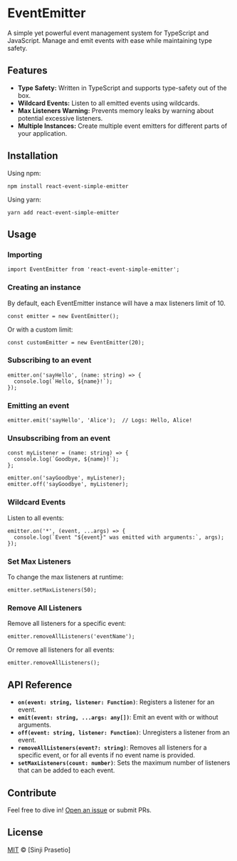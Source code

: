 # EventEmitter

A simple yet powerful event management system for TypeScript and JavaScript. Manage and emit events with ease while maintaining type safety.

## Features

- **Type Safety:** Written in TypeScript and supports type-safety out of the box.
- **Wildcard Events:** Listen to all emitted events using wildcards.
- **Max Listeners Warning:** Prevents memory leaks by warning about potential excessive listeners.
- **Multiple Instances:** Create multiple event emitters for different parts of your application.

## Installation

Using npm:

```
npm install react-event-simple-emitter
```

Using yarn:

```
yarn add react-event-simple-emitter
```

## Usage

### Importing

```
import EventEmitter from 'react-event-simple-emitter';
```

### Creating an instance

By default, each EventEmitter instance will have a max listeners limit of 10.

```
const emitter = new EventEmitter();
```

Or with a custom limit:

```
const customEmitter = new EventEmitter(20);
```

### Subscribing to an event

```
emitter.on('sayHello', (name: string) => {
  console.log(`Hello, ${name}!`);
});
```

### Emitting an event

```
emitter.emit('sayHello', 'Alice');  // Logs: Hello, Alice!
```

### Unsubscribing from an event

```
const myListener = (name: string) => {
  console.log(`Goodbye, ${name}!`);
};

emitter.on('sayGoodbye', myListener);
emitter.off('sayGoodbye', myListener);
```

### Wildcard Events

Listen to all events:

```
emitter.on('*', (event, ...args) => {
  console.log(`Event "${event}" was emitted with arguments:`, args);
});
```

### Set Max Listeners

To change the max listeners at runtime:

```
emitter.setMaxListeners(50);
```

### Remove All Listeners

Remove all listeners for a specific event:

```
emitter.removeAllListeners('eventName');
```

Or remove all listeners for all events:

```
emitter.removeAllListeners();
```

## API Reference

- **`on(event: string, listener: Function)`**: Registers a listener for an event.
- **`emit(event: string, ...args: any[])`**: Emit an event with or without arguments.
- **`off(event: string, listener: Function)`**: Unregisters a listener from an event.
- **`removeAllListeners(event?: string)`**: Removes all listeners for a specific event, or for all events if no event name is provided.
- **`setMaxListeners(count: number)`**: Sets the maximum number of listeners that can be added to each event.

## Contribute

Feel free to dive in! [Open an issue](https://github.com/sinjiprasetio/react-event-emitter/issues) or submit PRs.

## License

[MIT](LICENSE.md) © [Sinji Prasetio]
